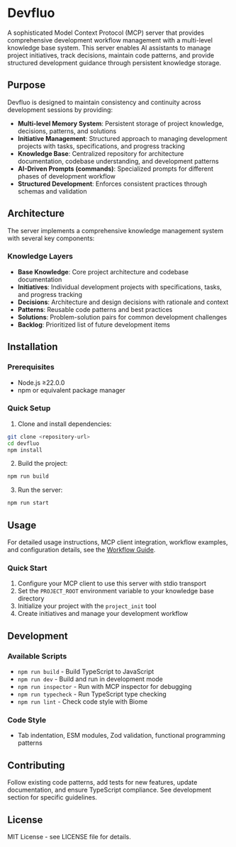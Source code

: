 # Devfluo

A sophisticated Model Context Protocol (MCP) server that provides comprehensive development workflow management with a multi-level knowledge base system. This server enables AI assistants to manage project initiatives, track decisions, maintain code patterns, and provide structured development guidance through persistent knowledge storage.

## Purpose

Devfluo is designed to maintain consistency and continuity across development sessions by providing:

- **Multi-level Memory System**: Persistent storage of project knowledge, decisions, patterns, and solutions
- **Initiative Management**: Structured approach to managing development projects with tasks, specifications, and progress tracking  
- **Knowledge Base**: Centralized repository for architecture documentation, codebase understanding, and development patterns
- **AI-Driven Prompts (commands)**: Specialized prompts for different phases of development workflow
- **Structured Development**: Enforces consistent practices through schemas and validation

## Architecture

The server implements a comprehensive knowledge management system with several key components:

### Knowledge Layers
- **Base Knowledge**: Core project architecture and codebase documentation
- **Initiatives**: Individual development projects with specifications, tasks, and progress tracking
- **Decisions**: Architecture and design decisions with rationale and context
- **Patterns**: Reusable code patterns and best practices
- **Solutions**: Problem-solution pairs for common development challenges
- **Backlog**: Prioritized list of future development items

## Installation

### Prerequisites
- Node.js ≥22.0.0
- npm or equivalent package manager

### Quick Setup

1. Clone and install dependencies:
```bash
git clone <repository-url>
cd devfluo
npm install
```

2. Build the project:
```bash
npm run build
```

3. Run the server:
```bash
npm run start
```

## Usage

For detailed usage instructions, MCP client integration, workflow examples, and configuration details, see the [Workflow Guide](./Workflow.md).

### Quick Start

1. Configure your MCP client to use this server with stdio transport
2. Set the `PROJECT_ROOT` environment variable to your knowledge base directory
3. Initialize your project with the `project_init` tool
4. Create initiatives and manage your development workflow

## Development

### Available Scripts
- `npm run build` - Build TypeScript to JavaScript
- `npm run dev` - Build and run in development mode
- `npm run inspector` - Run with MCP inspector for debugging
- `npm run typecheck` - Run TypeScript type checking
- `npm run lint` - Check code style with Biome

### Code Style
- Tab indentation, ESM modules, Zod validation, functional programming patterns

## Contributing

Follow existing code patterns, add tests for new features, update documentation, and ensure TypeScript compliance. See development section for specific guidelines.

## License

MIT License - see LICENSE file for details.